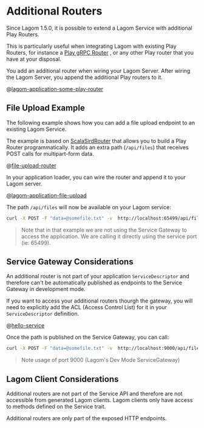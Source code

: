 # Additional Routers

Since Lagom 1.5.0, it is possible to extend a Lagom Service with additional Play Routers.

This is particularly useful when integrating Lagom with existing Play Routers, for instance a [Play gRPC Router](https://developer.lightbend.com/docs/play-grpc/0.5.0/lagom/serving-grpc.html) , or any other Play router that you have at your disposal.

You add an additional router when wiring your Lagom Server. After wiring the Lagom Server, you append the additional Play routers to it.

@[lagom-application-some-play-router](code/AdditionalRouters.scala)

## File Upload Example

The following example shows how you can add a file upload endpoint to an existing Lagom Service.

The example is based on [ScalaSirdRouter](https://www.playframework.com/documentation/2.7.x/ScalaSirdRouter) that allows you to build a Play Router programmatically. It adds an extra path (`/api/files`) that receives POST calls for multipart-form data.

@[file-upload-router](code/AdditionalRouters.scala)

In your application loader, you can wire the router and append it to your Lagom server.

@[lagom-application-file-upload](code/AdditionalRouters.scala)

The path `/api/files` will now be available on your Lagom service:

```bash
curl -X POST -F "data=@somefile.txt" -v  http://localhost:65499/api/files
```

> Note that in that example we are not using the Service Gateway to access the application. We are calling it directly using the service port (ie: 65499).

## Service Gateway Considerations

An additional router is not part of your application `ServiceDescriptor` and therefore can't be automatically published as endpoints to the Service Gateway in development mode.

If you want to access your additional routers thourgh the gateway, you will need to explicitly add the ACL (Access Control List) for it in your `ServiceDescriptor` definition.

@[hello-service](code/AdditionalRouters.scala)

Once the path is published on the Service Gateway, you can call:

```bash
curl -X POST -F "data=@somefile.txt" -v  http://localhost:9000/api/files
```

> Note usage of port 9000 (Lagom's Dev Mode ServiceGateway)

## Lagom Client Considerations

Additional routers are not part of the Service API and therefore are not accessible from generated Lagom clients. Lagom clients only have access to methods defined on the Service trait.

Additional routers are only part of the exposed HTTP endpoints.





